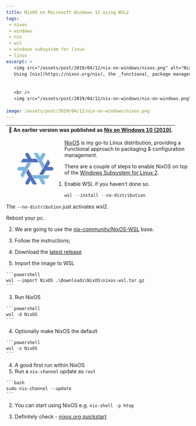 ```yaml
---
title: NixOS on Microsoft Windows 11 using WSL2
tags: 
 - nixos
 - windows
 - nix
 - wsl
 - windows subsystem for linux
 - linux
excerpt: >
   <img src="/assets/post/2019/04/12/nix-on-windows/nixos.png" alt="Nix" height="100" width="100" style="float: left; margin: 10px" /> 
   Using [nix](https://nixos.org/nix), the _functional_ package manager on the [Windows Subsystem for Linux](https://docs.microsoft.com/en-us/windows/wsl/about) is fairly easy, however a couple of additional steps need to be done. We will be using Ubuntu from the Microsoft Store, apply some workarounds, and install *nix*. Nix is also the basis of [NixOS](https://nixos.org) a purely functional linux distribution.
   
   
   <br />
   <img src="/assets/post/2019/04/12/nix-on-windows/nix-on-windows.png" alt="Nix on Windows 10" />

image: /assets/post/2019/04/12/nix-on-windows/nixos.png
---
```


| :memo: An earlier version was published as [Nix on Windows 10 (2019)](/2019/04/12/nix-on-windows). |
|----------------------------------------------------------------------------------------------------|

<img src="/assets/post/2019/04/12/nix-on-windows/nixos.png" alt="Nix" height="100" width="100" style="float: left; padding: 30px;" /> [NixOS](https://nixos.org) is my go-to Linux distribution, providing a Functional approach to packaging & configuration management. 

There are a couple of steps to enable NixOS on top of the [Windows Subsystem for Linux 2](https://learn.microsoft.com/en-us/windows/wsl/).

1. Enable WSL if you haven't done so.
  ```powershell
  wsl --install --no-distribution
  ```
  The `--no-distribution` just activates wsl2.

  Reboot your pc.

2. We are going to use the [nix-community/NixOS-WSL](https://github.com/nix-community/NixOS-WSL) base.

3. Follow the instructions;
  1. Download the [latest release](https://github.com/nix-community/NixOS-WSL/releases/latest)

  2. Import the image to WSL

    ```powershell
    wsl --import NixOS .\Downloads\NixOS\nixos-wsl.tar.gz
    ```
  
  3. Run NixOS 
    
    ```powershell
    wsl -d NixOS
    ```

  4. Optionally make NixOS the default

    ```powershell
    wsl -s NixOS
    ```

4. A good first run within NixOS
  1. Run a `nix-channel` update as `root`

    ```bash
    sudo nix-channel --update
    ```

  2. You can start using NixOS
    e.g. `nix-shell -p htop`

  3. Definitely check 
    - [nixos.org quickstart](https://nixos.org/manual/nix/stable/quick-start.html)
